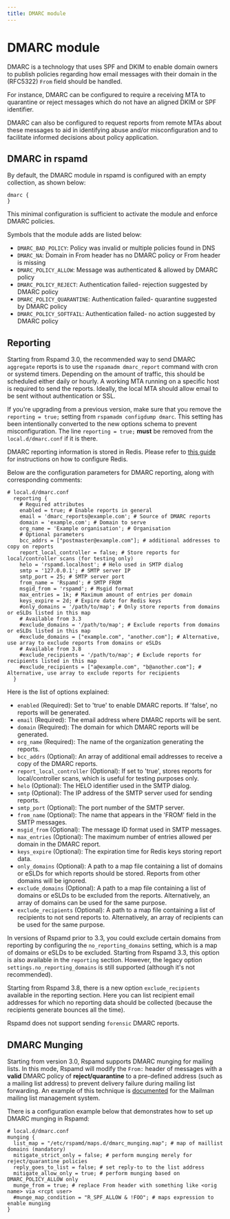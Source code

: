 ```yaml
---
title: DMARC module
---
```


# DMARC module

DMARC is a technology that uses SPF and DKIM to enable domain owners to publish policies regarding how email messages with their domain in the (RFC5322) `From` field should be handled.

For instance, DMARC can be configured to require a receiving MTA to quarantine or reject messages which do not have an aligned DKIM or SPF identifier.

DMARC can also be configured to request reports from remote MTAs about these messages to aid in identifying abuse and/or misconfiguration and to facilitate informed decisions about policy application.

## DMARC in rspamd

By default, the DMARC module in rspamd is configured with an empty collection, as shown below:

~~~hcl
dmarc {
}
~~~

This minimal configuration is sufficient to activate the module and enforce DMARC policies.

Symbols that the module adds are listed below:

- `DMARC_BAD_POLICY`: Policy was invalid or multiple policies found in DNS
- `DMARC_NA`: Domain in From header has no DMARC policy or From header is missing
- `DMARC_POLICY_ALLOW`: Message was authenticated & allowed by DMARC policy
- `DMARC_POLICY_REJECT`: Authentication failed- rejection suggested by DMARC policy
- `DMARC_POLICY_QUARANTINE`: Authentication failed- quarantine suggested by DMARC policy
- `DMARC_POLICY_SOFTFAIL`: Authentication failed- no action suggested by DMARC policy

## Reporting

Starting from Rspamd 3.0, the recommended way to send DMARC `aggregate` reports is to use the `rspamadm dmarc_report` command with cron or systemd timers. Depending on the amount of traffic, this should be scheduled either daily or hourly. A working MTA running on a specific host is required to send the reports. Ideally, the local MTA should allow email to be sent without authentication or SSL.

If you're upgrading from a previous version, make sure that you remove the `reporting = true;` setting from `rspamadm configdump dmarc`. This setting has been intentionally converted to the new options schema to prevent misconfiguration. The line `reporting = true;` **must** be removed from the `local.d/dmarc.conf` if it is there.

DMARC reporting information is stored in Redis. Please refer to [this guide](/doc/configuration/redis.html) for instructions on how to configure Redis.

Below are the configuration parameters for DMARC reporting, along with corresponding comments:

~~~hcl
# local.d/dmarc.conf
  reporting {
    # Required attributes
    enabled = true; # Enable reports in general
    email = 'dmarc_reports@example.com'; # Source of DMARC reports
    domain = 'example.com'; # Domain to serve
    org_name = 'Example organisation'; # Organisation
    # Optional parameters
    bcc_addrs = ["postmaster@example.com"]; # additional addresses to copy on reports
    report_local_controller = false; # Store reports for local/controller scans (for testing only)
    helo = 'rspamd.localhost'; # Helo used in SMTP dialog
    smtp = '127.0.0.1'; # SMTP server IP
    smtp_port = 25; # SMTP server port
    from_name = 'Rspamd'; # SMTP FROM
    msgid_from = 'rspamd'; # Msgid format
    max_entries = 1k; # Maximum amount of entries per domain
    keys_expire = 2d; # Expire date for Redis keys
    #only_domains = '/path/to/map'; # Only store reports from domains or eSLDs listed in this map
    # Available from 3.3
    #exclude_domains = '/path/to/map'; # Exclude reports from domains or eSLDs listed in this map
    #exclude_domains = ["example.com", "another.com"]; # Alternative, use array to exclude reports from domains or eSLDs
    # Available from 3.8
    #exclude_recipients = '/path/to/map'; # Exclude reports for recipients listed in this map
    #exclude_recipients = ["a@example.com", "b@another.com"]; # Alternative, use array to exclude reports for recipients
  }
~~~

Here is the list of options explained:

* `enabled` (Required): Set to 'true' to enable DMARC reports. If 'false', no reports will be generated.
* `email` (Required): The email address where DMARC reports will be sent.
* `domain` (Required): The domain for which DMARC reports will be generated.
* `org_name` (Required): The name of the organization generating the reports.
* `bcc_addrs` (Optional): An array of additional email addresses to receive a copy of the DMARC reports.
* `report_local_controller` (Optional): If set to 'true', stores reports for local/controller scans, which is useful for testing purposes only.
* `helo` (Optional): The HELO identifier used in the SMTP dialog.
* `smtp` (Optional): The IP address of the SMTP server used for sending reports.
* `smtp_port` (Optional): The port number of the SMTP server.
* `from_name` (Optional): The name that appears in the 'FROM' field in the SMTP messages.
* `msgid_from` (Optional): The message ID format used in SMTP messages.
* `max_entries` (Optional): The maximum number of entries allowed per domain in the DMARC report.
* `keys_expire` (Optional): The expiration time for Redis keys storing report data.
* `only_domains` (Optional): A path to a map file containing a list of domains or eSLDs for which reports should be stored. Reports from other domains will be ignored.
* `exclude_domains` (Optional): A path to a map file containing a list of domains or eSLDs to be excluded from the reports. Alternatively, an array of domains can be used for the same purpose.
* `exclude_recipients` (Optional): A path to a map file containing a list of recipients to not send reports to. Alternatively, an array of recipients can be used for the same purpose.

In versions of Rspamd prior to 3.3, you could exclude certain domains from reporting by configuring the `no_reporting_domains` setting, which is a map of domains or eSLDs to be excluded. Starting from Rspamd 3.3, this option is also available in the `reporting` section. However, the legacy option `settings.no_reporting_domains` is still supported (although it's not recommended).

Starting from Rspamd 3.8, there is a new option `exclude_recipients` available in the reporting section. Here you can list recipient email addresses for which no reporting data should be collected (because the recipients generate bounces all the time).

Rspamd does not support sending `forensic` DMARC reports.

## DMARC Munging

Starting from version 3.0, Rspamd supports DMARC munging for mailing lists. In this mode, Rspamd will modify the `From:` header of messages with a **valid** DMARC policy of **reject/quarantine** to a pre-defined address (such as a mailing list address) to prevent delivery failure during mailing list forwarding.
An example of this technique is [documented](https://mailman.readthedocs.io/en/release-3.1/src/mailman/handlers/docs/dmarc-mitigations.html) for the Mailman mailing list management system.

There is a configuration example below that demonstrates how to set up DMARC munging in Rspamd:

~~~hcl
# local.d/dmarc.conf
munging {
  list_map = "/etc/rspamd/maps.d/dmarc_munging.map"; # map of maillist domains (mandatory)
  mitigate_strict_only = false; # perform munging merely for reject/quarantine policies
  reply_goes_to_list = false; # set reply-to to the list address
  mitigate_allow_only = true; # perform munging based on DMARC_POLICY_ALLOW only
  munge_from = true; # replace From header with something like <orig name> via <rcpt user>
  #munge_map_condition = "R_SPF_ALLOW & !FOO"; # maps expression to enable munging
}
~~~
